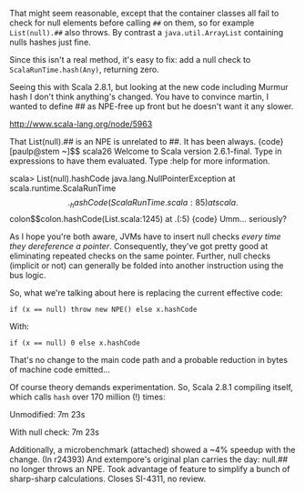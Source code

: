 That might seem reasonable, except that the container classes all fail to check for null elements before calling `##` on them, so for example `List(null).##` also throws. By contrast a `java.util.ArrayList` containing nulls hashes just fine.

Since this isn't a real method, it's easy to fix: add a null check to `ScalaRunTime.hash(Any)`, returning zero.

Seeing this with Scala 2.8.1, but looking at the new code including Murmur hash I don't think anything's changed.
You have to convince martin, I wanted to define ## as NPE-free up front but he doesn't want it any slower.

  http://www.scala-lang.org/node/5963

That List(null).## is an NPE is unrelated to ##.  It has been always.
{code}
[paulp@stem ~]$$ scala26
Welcome to Scala version 2.6.1-final.
Type in expressions to have them evaluated.
Type :help for more information.

scala> List(null).hashCode
java.lang.NullPointerException
	at scala.runtime.ScalaRunTime$$._hashCode(ScalaRunTime.scala:85)
	at scala.$$colon$$colon.hashCode(List.scala:1245)
	at .<init>(<console>:5)
{code}
Umm... seriously?

As I hope you're both aware, JVMs have to insert null checks _every time they dereference a pointer_. Consequently, they've got pretty good at eliminating repeated checks on the same pointer. Further, null checks (implicit or not) can generally be folded into another instruction using the bus logic.

So, what we're talking about here is replacing the current effective code:

`if (x == null) throw new NPE() else x.hashCode`

With:

`if (x == null) 0 else x.hashCode`

That's no change to the main code path and a probable reduction in bytes of machine code emitted...

Of course theory demands experimentation. So, Scala 2.8.1 compiling itself, which calls `hash` over 170 million (!) times:

Unmodified: 7m 23s

With null check: 7m 23s

Additionally, a microbenchmark (attached) showed a ~4% speedup with the change.
(In r24393) And extempore's original plan carries the day: null.## no longer
throws an NPE.  Took advantage of feature to simplify a bunch of
sharp-sharp calculations.  Closes SI-4311, no review.
